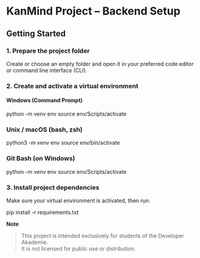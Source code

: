# KanMind Project – Backend Setup

## Getting Started

### 1. Prepare the project folder
Create or choose an empty folder and open it in your preferred code editor or command line interface (CLI).

### 2. Create and activate a virtual environment

#### Windows (Command Prompt)

python -m venv env
source env/Scripts/activate

### Unix / macOS (bash, zsh)

python3 -m venv env
source env/bin/activate

### Git Bash (on Windows)

python -m venv env
source env/Scripts/activate

### 3. Install project dependencies

Make sure your virtual environment is activated, then run:

pip install -r requirements.txt

**Note**  
> This project is intended exclusively for students of the Developer Akademie.  
> It is not licensed for public use or distribution.
